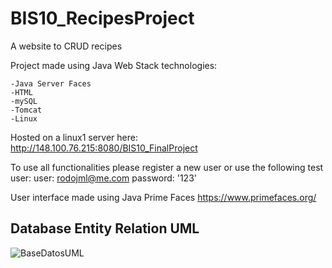 # BIS10_RecipesProject
A website to CRUD recipes

Project made using Java Web Stack technologies:

    -Java Server Faces
    -HTML
    -mySQL
    -Tomcat
    -Linux

Hosted on a linux1 server here:
http://148.100.76.215:8080/BIS10_FinalProject

To use all functionalities please register a new user or use the following test user:
user: rodojml@me.com password: '123'

User interface made using Java Prime Faces
https://www.primefaces.org/

## Database Entity Relation UML
![BaseDatosUML](https://github.com/RodoJML/BIS10_RecipesWebApp_FinalProject/assets/63088555/69ede605-c74b-4a98-b2f1-96d485293dd7)
